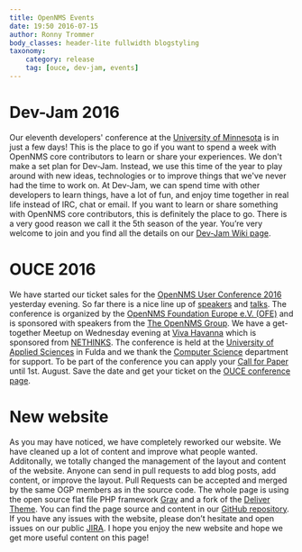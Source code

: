 ```yaml
---
title: OpenNMS Events
date: 19:50 2016-07-15
author: Ronny Trommer
body_classes: header-lite fullwidth blogstyling
taxonomy:
    category: release
    tag: [ouce, dev-jam, events]
---
```


# Dev-Jam 2016

Our eleventh developers' conference at the [University of Minnesota](https://housing.umn.edu/yudof) is in just a few days!
This is the place to go if you want to spend a week with OpenNMS core contributors to learn or share your experiences.
 We don't make a set plan for Dev-Jam. Instead, we use this time of the year to play around with new ideas, technologies or to improve things that we've never had the time to work on.
At Dev-Jam, we can spend time with other developers to learn things, have a lot of fun, and enjoy time together in real life instead of IRC, chat or email.
If you want to learn or share something with OpenNMS core contributors, this is definitely the place to go. There is a very good reason we call it the 5th season of the year.
You’re very welcome to join and you find all the details on our [Dev-Jam Wiki page](http://wiki.opennms.org/wiki/Dev-Jam_2016).

# OUCE 2016

We have started our ticket sales for the [OpenNMS User Conference 2016](https://ouce.opennms.eu) yesterday evening.
So far there is a nice line up of [speakers](http://cfp.opennms.eu/en/ouce2016/public/speakers) and [talks](http://cfp.opennms.eu/en/ouce2016/public/events).
The conference is organized by the [OpenNMS Foundation Europe e.V. (OFE)](http://www.opennms.eu) and is sponsored with speakers from the [The OpenNMS Group](http://www.opennms.com).
We have a get-together Meetup on Wednesday evening at [Viva Havanna](http://viva-havanna.com) which is sponsored from [NETHINKS](https://www.nethinks.com).
The conference is held at the [University of Applied Sciences](http://www.hs-fulda.de) in Fulda and we thank the [Computer Science](https://www.hs-fulda.de/en/departments/ai/) department for support.
To be part of the conference you can apply your [Call for Paper](https://ouce.opennms.eu/cfp) until 1st. August.
Save the date and get your ticket on the [OUCE conference page](https://ouce.opennms.eu).

# New website

As you may have noticed, we have completely reworked our website.
We have cleaned up a lot of content and improve what people wanted.
Additonally, we totally changed the management of the layout and content of the website.
Anyone can send in pull requests to add blog posts, add content, or improve the layout.
Pull Requests can be accepted and merged by the same OGP members as in the source code.
The whole page is using the open source flat file PHP framework [Grav](https://getgrav.org) and a fork of the [Deliver Theme](https://github.com/getgrav/grav-skeleton-deliver-site).
You can find the page source and content in our [GitHub repository](https://github.com/opennms-forge/opennms.org).
If you have any issues with the website, please don’t hesitate and open issues on our public [JIRA](issues.opennms.org/browse/ORG).
I hope you enjoy the new website and hope we get more useful content on this page!
